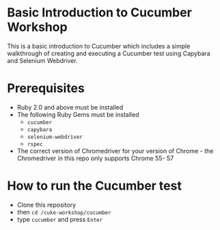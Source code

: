 # Basic Introduction to Cucumber Workshop
This is a basic introduction to Cucumber which includes a simple walkthrough of creating and executing a Cucumber test using Capybara and Selenium Webdriver.

# Prerequisites
  - Ruby 2.0 and above must be installed
  - The following Ruby Gems must be installed
    - `cucumber`
    - `capybara`
    - `selenium-webdriver`
    - `rspec`
  - The correct version of Chromedriver for your version of Chrome - the Chromedriver in this repo only supports Chrome 55- 57

# How to run the Cucumber test
- Clone this repository
- then `cd /cuke-workshop/cucumber`
- type `cucumber` and press `Enter`
